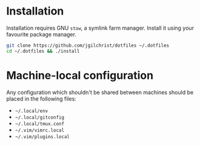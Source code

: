# Installation

Installation requires GNU `stow`, a symlink farm manager. Install it using your favourite package manager.

```sh
git clone https://github.com/jgilchrist/dotfiles ~/.dotfiles
cd ~/.dotfiles && ./install
```

# Machine-local configuration

Any configuration which shouldn't be shared between machines should be placed in the following files:

* `~/.local/env`
* `~/.local/gitconfig`
* `~/.local/tmux.conf`
* `~/.vim/vimrc.local`
* `~/.vim/plugins.local`
